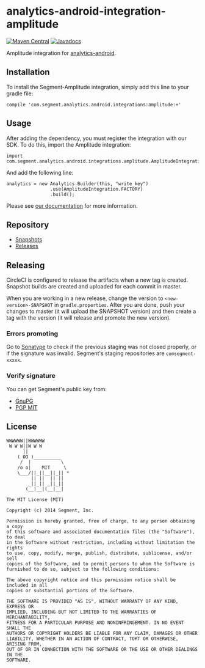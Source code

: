 analytics-android-integration-amplitude
=======================================

[![Maven Central](https://maven-badges.herokuapp.com/maven-central/com.segment.analytics.android.integrations/amplitude/badge.svg)](https://maven-badges.herokuapp.com/maven-central/com.segment.analytics.android.integrations/amplitude)
[![Javadocs](http://javadoc-badge.appspot.com/com.segment.analytics.android.integrations/amplitude.svg?label=javadoc)](http://javadoc-badge.appspot.com/com.segment.analytics.android.integrations/amplitude)

Amplitude integration for [analytics-android](https://github.com/segmentio/analytics-android).

## Installation

To install the Segment-Amplitude integration, simply add this line to your gradle file:

```
compile 'com.segment.analytics.android.integrations:amplitude:+'
```

## Usage

After adding the dependency, you must register the integration with our SDK.  To do this, import the Amplitude integration:


```
import com.segment.analytics.android.integrations.amplitude.AmplitudeIntegration;

```

And add the following line:

```
analytics = new Analytics.Builder(this, "write_key")
                .use(AmplitudeIntegration.FACTORY)
                .build();
```

Please see [our documentation](https://segment.com/docs/integrations/amplitude/) for more information.

## Repository
- [Snapshots](https://oss.sonatype.org/content/repositories/snapshots/com/segment/analytics/android/integrations/amplitude/)
- [Releases](https://oss.sonatype.org/content/repositories/releases/com/segment/analytics/android/integrations/amplitude/)

## Releasing
CircleCI is configured to release the artifacts when a new tag is created. Snapshot builds are created and uploaded
for each commit in master.

When you are working in a new release, change the version to `<new-version>-SNAPSHOT` in `gradle.properties`. After you
are done, push your changes to master (it will upload the SNAPSHOT version) and then create a tag with the version (it
will release and promote the new version).

### Errors promoting
Go to [Sonatype](https://oss.sonatype.org/#stagingRepositories) to check if the previous staging was not closed
properly, or if the signature was invalid. Segment's staging repositories are `comsegment-xxxxx`.

### Verify signature
You can get Segment's public key from:
- [GnuPG](http://keys.gnupg.net:11371/pks/lookup?search=tools%2Bandroid%40segment.com&fingerprint=on&op=index)
- [PGP MIT](http://pgp.mit.edu/pks/lookup?search=tools%2Bandroid%40segment.com&op=index)

## License

```
WWWWWW||WWWWWW
 W W W||W W W
      ||
    ( OO )__________
     /  |           \
    /o o|    MIT     \
    \___/||_||__||_|| *
         || ||  || ||
        _||_|| _||_||
       (__|__|(__|__|

The MIT License (MIT)

Copyright (c) 2014 Segment, Inc.

Permission is hereby granted, free of charge, to any person obtaining a copy
of this software and associated documentation files (the "Software"), to deal
in the Software without restriction, including without limitation the rights
to use, copy, modify, merge, publish, distribute, sublicense, and/or sell
copies of the Software, and to permit persons to whom the Software is
furnished to do so, subject to the following conditions:

The above copyright notice and this permission notice shall be included in all
copies or substantial portions of the Software.

THE SOFTWARE IS PROVIDED "AS IS", WITHOUT WARRANTY OF ANY KIND, EXPRESS OR
IMPLIED, INCLUDING BUT NOT LIMITED TO THE WARRANTIES OF MERCHANTABILITY,
FITNESS FOR A PARTICULAR PURPOSE AND NONINFRINGEMENT. IN NO EVENT SHALL THE
AUTHORS OR COPYRIGHT HOLDERS BE LIABLE FOR ANY CLAIM, DAMAGES OR OTHER
LIABILITY, WHETHER IN AN ACTION OF CONTRACT, TORT OR OTHERWISE, ARISING FROM,
OUT OF OR IN CONNECTION WITH THE SOFTWARE OR THE USE OR OTHER DEALINGS IN THE
SOFTWARE.
```
